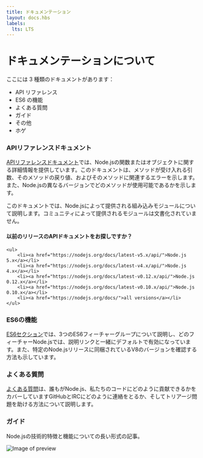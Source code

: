```yaml
---
title: ドキュメンテーション
layout: docs.hbs
labels:
  lts: LTS
---
```


# ドキュメンテーションについて

ここには 3 種類のドキュメントがあります：

- API リファレンス
- ES6 の機能
- よくある質問
- ガイド
- その他
- ホゲ

### APIリファレンスドキュメント

[ APIリファレンスドキュメント](/api/)では、Node.jsの関数またはオブジェクトに関する詳細情報を提供しています。このドキュメントは、メソッドが受け入れる引数、そのメソッドの戻り値、およびそのメソッドに関連するエラーを示します。また、Node.jsの異なるバージョンでどのメソッドが使用可能であるかを示します。

このドキュメントでは、Node.jsによって提供される組み込みモジュールについて説明します。コミュニティによって提供されるモジュールは文書化されていません。


<div class="highlight-box">
    <h4>
以前のリリースのAPIドキュメントをお探しですか？</h4>

    <ul>
        <li><a href="https://nodejs.org/docs/latest-v5.x/api/">Node.js 5.x</a></li>
        <li><a href="https://nodejs.org/docs/latest-v4.x/api/">Node.js 4.x</a></li>
        <li><a href="https://nodejs.org/docs/latest-v0.12.x/api/">Node.js 0.12.x</a></li>
        <li><a href="https://nodejs.org/docs/latest-v0.10.x/api/">Node.js 0.10.x</a></li>
        <li><a href="https://nodejs.org/docs/">all versions</a></li>
    </ul>
</div>


### ES6の機能

[ ES6セクション](/en/docs/es6/)では、3つのES6フィーチャーグループについて説明し、どのフィーチャーNode.jsでは、説明リンクと一緒にデフォルトで有効になっています。また、特定のNode.jsリリースに同梱されているV8のバージョンを確認する方法も示しています。

### よくある質問

[よくある質問](/en/docs/faq/)は、誰もがNode.js、私たちのコードにどのように貢献できるかをカバーしていますGitHubとIRCにどのように連絡をとるか、そしてトリアージ問題を助ける方法について説明します。

### ガイド

Node.jsの技術的特徴と機能についての長い形式の記事。

![Image of preview](../en/preview.png)
